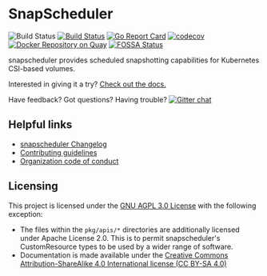 # SnapScheduler

![Build
Status](https://github.com/backube/snapscheduler/workflows/Tests/badge.svg)
[![Build
Status](https://travis-ci.com/backube/snapscheduler.svg?branch=master)](https://travis-ci.com/backube/snapscheduler)
[![Go Report
Card](https://goreportcard.com/badge/github.com/backube/snapscheduler)](https://goreportcard.com/report/github.com/backube/snapscheduler)
[![codecov](https://codecov.io/gh/backube/snapscheduler/branch/master/graph/badge.svg)](https://codecov.io/gh/backube/snapscheduler)
[![Docker Repository on
Quay](https://quay.io/repository/backube/snapscheduler/status "Docker Repository
on Quay")](https://quay.io/repository/backube/snapscheduler) [![FOSSA
Status](https://app.fossa.io/api/projects/git%2Bgithub.com%2Fbackube%2Fsnapscheduler.svg?type=shield)](https://app.fossa.io/projects/git%2Bgithub.com%2Fbackube%2Fsnapscheduler?ref=badge_shield)

snapscheduler provides scheduled snapshotting capabilities for Kubernetes
CSI-based volumes.

Interested in giving it a try? [Check out the
docs.](https://backube.github.io/snapscheduler/)

Have feedback? Got questions? Having trouble? [![Gitter
chat](https://badges.gitter.im/backube/snapscheduler.png)](https://gitter.im/backube/snapscheduler)

## Helpful links

- [snapscheduler Changelog](CHANGELOG.md)
- [Contributing guidelines](https://github.com/backube/.github/blob/master/CONTRIBUTING.md)
- [Organization code of conduct](https://github.com/backube/.github/blob/master/CODE_OF_CONDUCT.md)

## Licensing

This project is licensed under the [GNU AGPL 3.0 License](LICENSE) with the following
exception:

- The files within the `pkg/apis/*` directories are additionally licensed under
  Apache License 2.0. This is to permit snapscheduler's CustomResource types to
  be used by a wider range of software.
- Documentation is made available under the [Creative Commons
  Attribution-ShareAlike 4.0 International license (CC BY-SA
  4.0)](https://creativecommons.org/licenses/by-sa/4.0/)

